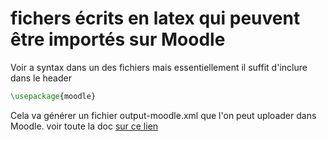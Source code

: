 # fichers écrits en latex qui peuvent être importés sur Moodle 
Voir a syntax dans un des fichiers mais essentiellement il suffit d'inclure dans le header
```latex
\usepackage{moodle}
```
Cela va générer un fichier output-moodle.xml que l'on peut uploader dans Moodle.
voir toute la doc [sur ce lien](http://tug.ctan.org/tex-archive/macros/latex/contrib/moodle/moodle.pdf)
